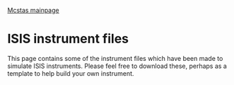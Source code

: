 [Mcstas mainpage](/mcstas/)

ISIS instrument files
=====================

This page contains some of the instrument files which have been made to simulate ISIS instruments. Please feel free to download these, perhaps as a template to help build your own instrument. 
